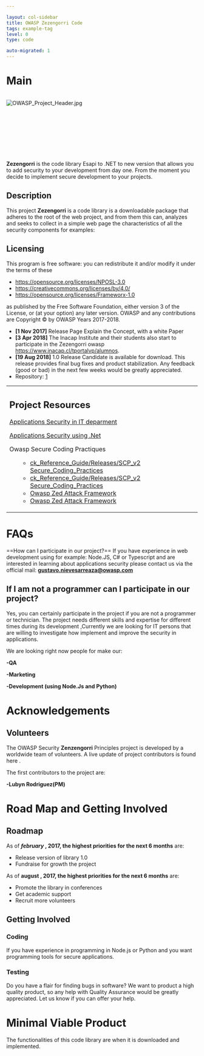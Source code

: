 ```yaml
---

layout: col-sidebar
title: OWASP Zezengorri Code
tags: example-tag
level: 0
type: code

auto-migrated: 1
---
```

# Main

<div style="width:100%;height:160px;border:0,margin:0;overflow: hidden;">

![OWASP_Project_Header.jpg](OWASP_Project_Header.jpg
"OWASP_Project_Header.jpg")

</div>

<table>
<tbody>
<tr class="odd">

<p><strong>Zezengorri</strong> is the code  library Esapi to .NET to new version that allows you to add security to your development from day one. From the moment you decide to implement secure development to your projects.</p>
   

<h2 id="description">Description</h2>

<p>This project <strong>Zezengorri</strong> is a code library is a downloadable package that adheres to the root of the web project, and from them this can, analyzes and seeks to collect in a simple web page the characteristics of all the security components for examples: 

<h2 id="licensing">Licensing</h2>
<p>This program is free software: you can redistribute it and/or modify it under the terms of these</p>
<ul>
<li><a href="https://opensource.org/licenses/NPOSL-3.0">https://opensource.org/licenses/NPOSL-3.0</a></li>
<li><a href="https://creativecommons.org/licenses/by/4.0/">https://creativecommons.org/licenses/by/4.0/</a></li>
<li><a href="https://opensource.org/licenses/Frameworx-1.0">https://opensource.org/licenses/Frameworx-1.0</a></li>
</ul>

<p>as published by the Free Software Foundation, either version 3 of the License, or (at your option) any later version. OWASP and any contributions are Copyright © by OWASP Years 2017-2018.</p></td>

<td><h2 id="project_resources">Project Resources</h2>

<p><a href="Https://drive.google.com/file/d/0B6d-UqLnHsOnUTZLTXVLbEZyY0E/view?usp=sharing%7CSecure">Applications Security in IT deparment</a></p>

<p><a href="Https://drive.google.com/file/d/0B6d-UqLnHsOnSDlwQW5tNGRKMkxSblVWX1g0RHZuNTJjM2tV/view?usp=sharing%7CSource">Applications Security using .Net</a></p>


<p>Owasp Secure Coding Practiques</p>
<ul>
<ul>
<li><a href="https://www.owasp.org/index.php/Projects/OWASP_Secure_Coding_Practices_-_Qui">ck_Reference_Guide/Releases/SCP_v2 Secure_Coding_Practices</a></li>
<li><a href="https://www.owasp.org/index.php/Projects/OWASP_Secure_Coding_Practices_-_Qui">ck_Reference_Guide/Releases/SCP_v2 Secure_Coding_Practices</a></li>
<li><a href="https://www.owasp.org/index.php/OWASP_Zed_Attack_Proxy_Project">Owasp Zed Attack Framework</a></li>
<li><a href="https://www.owasp.org/index.php/OWASP_Zed_Attack_Proxy_Project">Owasp Zed Attack Framework</a></li>
</ul></td>
</ul></td>
<ul>
<li><strong>[1 Nov 2017]</strong> Release Page Explain the Concept, with a white Paper</li>
<li><strong>[3 Apr 2018]</strong> The Inacap Institute and their students also start to participate in the Zezengorri owasp <a href="https://www.inacap.cl/tportalvp/alumnos">https://www.inacap.cl/tportalvp/alumnos</a>.</li>
<li><strong>[19 Aug 2018]</strong> 1.0 Release Candidate is available for download. This release provides final bug fixes and product stabilization. Any feedback (good or bad) in the next few weeks would be greatly appreciated.</li>
<li>Repository: <a href="https://github.com/VascoArreaza/OWASPZezengorri">1</a></li>
</ul></td>
</tr>
</tbody>
</table>

# FAQs

\==How can I participate in our project?== If you have experience in web
development using for example: Node.JS, C\# or Typescript and are interested
in learning about applications security please contact us via the
official mail: **gustavo.nievesarreaza@owasp.com**

## If I am not a programmer can I participate in our project?

Yes, you can certainly participate in the project if you are not a
programmer or technician. The project needs different skills and
expertise for different times during its development ,Currently we are
looking for IT persons that are willing to investigate how implement and
improve the security in applications.

We are looking right now people for make our:

**-QA**

**-Marketing**

**-Development (using Node.Js and Python)**

# Acknowledgements

## Volunteers

The OWASP Security **Zenzengorri** Principles project is developed by a
worldwide team of volunteers. A live update of project contributors is
found here .

The first contributors to the project are:

**-Lubyn Rodriguez(PM)**

# Road Map and Getting Involved

## Roadmap

As of ***february* , 2017, the highest priorities for the next 6
months** are: 

  - Release version of library 1.0
  - Fundraise for growth the project

As of **august , 2017, the highest priorities for the next 6 months**
are:

  - Promote the library in conferences
  - Get academic support
  - Recruit more volunteers


<strong></strong>

## Getting Involved

### Coding

If you have experience in programming in Node.js or Python and you want
programming tools for secure applications.

### Testing

Do you have a flair for finding bugs in software? We want to product a
high quality product, so any help with Quality Assurance would be
greatly appreciated. Let us know if you can offer your help.

# Minimal Viable Product

The functionalities of this code library are when it is downloaded and
implemented.


